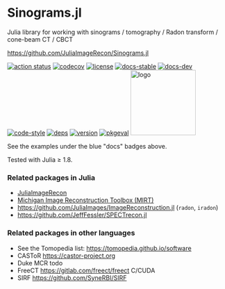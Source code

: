 # Sinograms.jl
Julia library for working with
sinograms / tomography / Radon transform / cone-beam CT / CBCT

https://github.com/JuliaImageRecon/Sinograms.jl

[![action status][action-img]][action-url]
[![codecov][codecov-img]][codecov-url]
[![license][license-img]][license-url]
[![docs-stable][docs-stable-img]][docs-stable-url]
[![docs-dev][docs-dev-img]][docs-dev-url]
[![code-style][code-blue-img]][code-blue-url]
[![deps](https://juliahub.com/docs/Sinograms/deps.svg)](https://juliahub.com/ui/Packages/Sinograms/DzgGR?t=2)
[![version](https://juliahub.com/docs/Sinograms/version.svg)](https://juliahub.com/ui/Packages/Sinograms/DzgGR)
[![pkgeval](https://juliahub.com/docs/Sinograms/pkgeval.svg)](https://juliahub.com/ui/Packages/Sinograms/DzgGR)
<img src="docs/src/assets/logo.png" alt="logo" width="150"/>

See the examples under the blue "docs" badges above.

Tested with Julia ≥ 1.8.


### Related packages in Julia

* [JuliaImageRecon](https://github.com/JuliaImageRecon)
* [Michigan Image Reconstruction Toolbox (MIRT)](https://github.com/JeffFessler/MIRT.jl)
* https://github.com/JuliaImages/ImageReconstruction.jl (`radon`, `iradon`)
* https://github.com/JeffFessler/SPECTrecon.jl


### Related packages in other languages

* See the Tomopedia list: https://tomopedia.github.io/software
* CASToR https://castor-project.org
* Duke MCR todo
* FreeCT https://gitlab.com/freect/freect C/CUDA
* SIRF https://github.com/SyneRBI/SIRF


<!-- URLs -->
[action-img]: https://github.com/JuliaImageRecon/Sinograms.jl/workflows/CI/badge.svg
[action-url]: https://github.com/JuliaImageRecon/Sinograms.jl/actions
[build-img]: https://github.com/JuliaImageRecon/Sinograms.jl/workflows/CI/badge.svg?branch=main
[build-url]: https://github.com/JuliaImageRecon/Sinograms.jl/actions?query=workflow%3ACI+branch%3Amain
[code-blue-img]: https://img.shields.io/badge/code%20style-blue-4495d1.svg
[code-blue-url]: https://github.com/invenia/BlueStyle
[codecov-img]: https://codecov.io/github/JuliaImageRecon/Sinograms.jl/coverage.svg?branch=main
[codecov-url]: https://codecov.io/github/JuliaImageRecon/Sinograms.jl?branch=main
[docs-stable-img]: https://img.shields.io/badge/docs-stable-blue.svg
[docs-stable-url]: https://JuliaImageRecon.github.io/Sinograms.jl/stable
[docs-dev-img]: https://img.shields.io/badge/docs-dev-blue.svg
[docs-dev-url]: https://JuliaImageRecon.github.io/Sinograms.jl/dev
[license-img]: https://img.shields.io/badge/license-MIT-brightgreen.svg?style=flat
[license-url]: LICENSE
